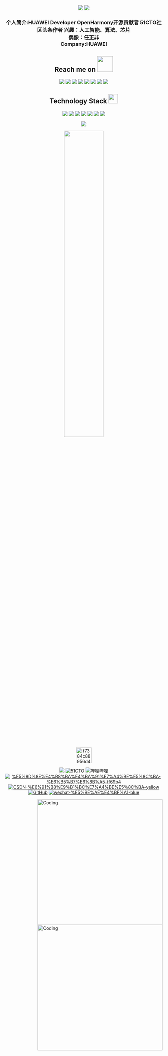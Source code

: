<p align = "center">
  <img src = "https://github-readme-stats.vercel.app/api?username=panhongsheng-eng&show_icons=true&theme=tokyonight&line_height=27">
  <img src = "https://github-readme-stats.vercel.app/api/top-langs/?username=panhongsheng-eng&theme=radical">
</p>
<h3 align = "center">个人简介:HUAWEI Developer OpenHarmony开源贡献者 51CTO社区头条作者 兴趣：人工智能、算法、芯片<br>偶像：任正非<br>Company:HUAWEI</h3>
<h2 align="center">Reach me on <img src="https://media.giphy.com/media/mGcNjsfWAjY5AEZNw6/giphy.gif" width="50"></h2>
<p align="center">
<img src="https://img.shields.io/badge/-JavaScript-black?style=flat-square&logo=javascript"/>
<img src="https://img.shields.io/badge/-Nodejs-black?style=flat-square&logo=Node.js"/>
<img src="https://img.shields.io/badge/-Expressjs-black?style=flat-square&logo=Express.js"/>
<img src="https://img.shields.io/badge/-React-black?style=flat-square&logo=react"/>
<img src="https://img.shields.io/badge/-MongoDB-black?style=flat-square&logo=mongodb"/>
<img src="https://img.shields.io/badge/-MySQL-black?style=flat-square&logo=mysql"/>
<img src="https://img.shields.io/badge/-Git-black?style=flat-square&logo=git"/>
<img src="https://img.shields.io/badge/-GitHub-black?style=flat-square&logo=github"/>
</p>
<p align="center">
<h2 align="center">Technology Stack <img src="https://media.giphy.com/media/WUlplcMpOCEmTGBtBW/giphy.gif" width="30"></h2>
<p align="center">
<img src="https://img.shields.io/badge/C-00599C?style=flat-square&logo=c&logoColor=white"/>
<img src="https://img.shields.io/badge/-java-E34A86?style=flat-square&logo=java"/>
<img src="https://img.shields.io/badge/-C++-00599C?style=flat-square&logo=c"/>
<img src="https://img.shields.io/badge/-HTML5-E34F26?style=flat-square&logo=html5&logoColor=white"/>
<img src="https://img.shields.io/badge/-CSS3-1572B6?style=flat-square&logo=css3"/>
<img src="https://img.shields.io/badge/-Bootstrap-563D7C?style=flat-square&logo=bootstrap"/>
<img src="https://img.shields.io/badge/-Heroku-430098?style=flat-square&logo=heroku"/>
</p>
<p align = "center">
 <img src="https://activity-graph.herokuapp.com/graph?username=panhongsheng-eng&theme=redical">
</p>
<p align = "center">
<img width="50%" src="https://github-readme-streak-stats.herokuapp.com/?user=panhongsheng-eng&show_icons=true&locale=en&layout=compact&theme=radical&line_height=0" />
</p>
<p align="center"><img src="https://img-blog.csdnimg.cn/f7384c88956d4378b72e47548e19c9f8.gif" alt="f7384c88956d4378b72e47548e19c9f8.gif" width="50" /></p><p align="center">
  <a href="https://ost.51cto.com/person/posts/15144284"><img src="https://img.shields.io/badge/51CTO-HUAWEI-blue" /></a>
  <a href="https://juejin.cn/user/2040341402229751/"><img src="https://img.shields.io/badge/juejin-%E6%8E%98%E9%87%91-blue.svg" alt="51CTO" /></a>
  <a href="https://space.bilibili.com/63551025"><img src="https://img.shields.io/badge/bilibili-%E5%93%94%E5%93%A9%E5%93%94%E5%93%A9-critical" alt="哔哩哔哩" /></a>
<a href="https://bbs.huaweicloud.com/community/usersnew/id_1628036118897599"><img src="https://img.shields.io/badge/%E5%8D%8E%E4%B8%BA%E4%BA%91%E7%A4%BE%E5%8C%BA-%E6%B5%B7%E6%8B%A5-ff69b4" alt="%E5%8D%8E%E4%B8%BA%E4%BA%91%E7%A4%BE%E5%8C%BA-%E6%B5%B7%E6%8B%A5-ff69b4" /></a>
  <a href="https://bbs.csdn.net/forums/moyu"><img src="https://img.shields.io/badge/CSDN-%E6%91%B8%E9%B1%BC%E7%A4%BE%E5%8C%BA-yellow" alt="CSDN-%E6%91%B8%E9%B1%BC%E7%A4%BE%E5%8C%BA-yellow" /></a>
<a href="https://github.com/panhongsheng-eng/"><img src="https://img.shields.io/badge/GitHub-%E5%AD%98%E5%82%A8%E5%BA%93-black.svg" alt="GitHub" /></a>
<a href="https://app.yinxiang.com/fx/8aa8eb1b-7d45-4793-a160-b990d9da2e75"><img src="https://img.shields.io/badge/wechat-%E5%BE%AE%E4%BF%A1-blue" alt="wechat-%E5%BE%AE%E4%BF%A1-blue" /></a>
</p>
<p>
<img align="right" alt="Coding" width="400" src="https://ts1.cn.mm.bing.net/th/id/R-C.67114f7faf1e954213921be7aed62daa?rik=fgYKYGw2Z70%2fdQ&riu=http%3a%2f%2fphotocdn.sohu.com%2f20160128%2fmp56971153_1453962881354_2.gif&ehk=ksCAJhA8OZPhTvz85iGQfWESb6BEhFM6y49k%2bPEfdd0%3d&risl=&pid=ImgRaw&r=0">
<img align="right" alt="Coding" width="400" src="<img align="right" alt="Coding" width="400" src="https://consumer.huawei.com/content/dam/huawei-cbg-site/cn/mkt/harmonyos-3/img/function/function-entertainment@2x.webp">
  </p>





